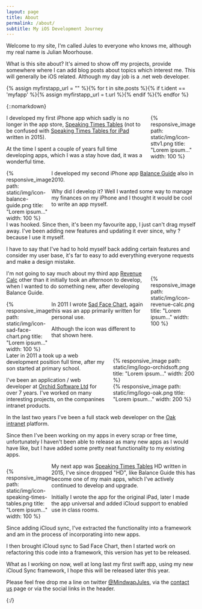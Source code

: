 ```yaml
---
layout: page
title: About
permalink: /about/
subtitle: My iOS Development Journey
---
```


Welcome to my site, I'm called Jules to everyone who knows me, although my real name is Julian Moorhouse.

What is this site about? It's aimed to show off my projects, provide somewhere where I can add blog posts about topics which interest me. This will generally be iOS related. Although my day job is a .net web developer.

{% assign myfirstapp_url = "" %}{% for t in site.posts %}{% if t.ident == 'myfapp' %}{% assign myfirstapp_url = t.url %}{% endif %}{% endfor %}

{::nomarkdown}


<div style="float: right; width: 120px; padding-left: 20px;">
{% responsive_image path: static/img/icon-sttv1.png title: "Lorem ipsum..." width: 100 %}
</div>

<p>
I developed my first iPhone app  which sadly is no longer in the app store, <a href="{{ site.baseurl }}/{{myfirstapp_url}}">Speaking Times Tables</a> (not to be confused with <a href="{{ site.baseurl }}/stt">Speaking Times Tables for iPad</a> written in 2015). 
</p>
<p>

At the time I spent a couple of years full time developing apps, which I was a stay hove dad, it was a wonderful time.
</p>

<div style="clear: left;" />

<div style="float: left; width: 120px;">
{% responsive_image path: static/img/icon-balance-guide.png title: "Lorem ipsum..." width: 100 %}
</div>

<p>
I developed my second iPhone app <a href="{{ site.baseurl }}/bg">Balance Guide</a> also in 2010. 
</p>
<p>
Why did I develop it? Well I wanted some way to manage my finances on my iPhone and I thought it would be cool to write an app myself. 
</p>


<div style="clear: left;" />

<p>
I was hooked. Since then, it's been my favourite app, I just can't drag myself away. I've been adding new features and updating it ever since, why ? because I use it myself. 
</p>

<p>	
I have to say that I've had to hold myself back adding certain features and consider my user base, it's far to easy to add everything everyone requests and make a design mistake.
</p>


<div style="clear: left;" />

<div style="float: right; width: 120px; padding-left: 20px;">

{% responsive_image path: static/img/icon-revenue-calc.png title: "Lorem ipsum..." width: 100 %}
</div>
<p>
I'm not going to say much about my third app <a href="{{ site.baseurl }}/revenuecalc">Revenue Calc</a> other than it initially took an afternoon to develop, when I wanted to do something new, after developing Balance Guide.
</p>


<div style="clear: left;" />



<div style="float: left; width: 120px;">
{% responsive_image path: static/img/icon-sad-face-chart.png title: "Lorem ipsum..." width: 100 %}
</div>


<p>			
In 2011 I wrote <a href="{{ site.baseurl }}/sadfacechart">Sad Face Chart</a>, again this was an app primarily  written for personal use.
</p>
<p>			
Although the icon was different to that shown here.
</p>


<div style="clear: left;" />

<div style="float: right; width: 220px; padding-left: 20px;">

{% responsive_image path: static/img/logo-orchidsoft.png title: "Lorem ipsum..." width: 200 %}
<br/>
{% responsive_image path: static/img/logo-oak.png title: "Lorem ipsum..." width: 200 %}
</div>


<p>
Later in 2011 a took up a web development position full time, after my son started at primary school. 
</p>
<p>
I've been an application / web developer at <a href="https://orchidsoft.com">Orchid Software Ltd</a> for over 7 years. I've worked on many interesting projects, on the companines intranet products. 
</p>
<p>
In the last two years I've been a full stack web developer on the <a href="https://www.oak.com">Oak intranet</a> platform.
</p>



<div style="clear: left;" />

<p>
Since then I've been working on my apps in every scrap or free time, unfortunately I haven't been able to release as many new apps as I would have like, but I have added some pretty neat functionality to my existing apps.
</p>

<div style="clear: left;" />

<div style="float: left; width: 120px;">

{% responsive_image path: static/img/icon-speaking-times-tables.png title: "Lorem ipsum..." width: 100 %}
</div>

<p>	
My next app was <a href="{{ site.baseurl }}/stt">Speaking Times Tables</a> HD written in 2015, I've since dropped "HD", like Balance Guide this has become one of my main apps, which I've actively continued to develop and upgrade. 

</p>
<p>

Initially I wrote the app for the original iPad, later I made the app universal and added iCloud support to enabled use in class rooms.
</p>

<div style="clear: left;" />

<p>
Since adding iCloud sync, I've extracted the functionality into a framework and am in the process of incorporating into new apps. 
</p>

<p>
I then brought iCloud sync to Sad Face Chart, then I started work on refactoring this code into a framework, this version has yet to be released.
</p>

<p>
What as I working on now, well at long last my first swift app, using my new iCloud Sync framework, I hope this will be released later this year.
</p>

<p>
Please feel free drop me a line on twitter <a href="https://twitter.com/MindwarpJules">@MindwapJules</a>, via the <a href="{{ site.baseurl }}/contactus">contact us</a> page or via the social links in the header.
</p>

{:/}
